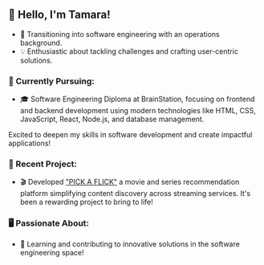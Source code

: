 ## 👋 Hello, I'm Tamara!

- 🌱 Transitioning into software engineering with an operations background.
- 💡 Enthusiastic about tackling challenges and crafting user-centric solutions.

### 🌟 Currently Pursuing:

- 🎓 Software Engineering Diploma at BrainStation, focusing on frontend and backend development using modern technologies like HTML, CSS, JavaScript, React, Node.js, and database management.

Excited to deepen my skills in software development and create impactful applications!

### 🚀 Recent Project:

- 🎬 Developed  ["PICK A FLICK"](https://github.com/tamaraakguneyli/pick-a-flick) a movie and series recommendation platform simplifying content discovery across streaming services. It's been a rewarding project to bring to life!


### 🖥️ Passionate About:

- 🌟 Learning and contributing to innovative solutions in the software engineering space!
